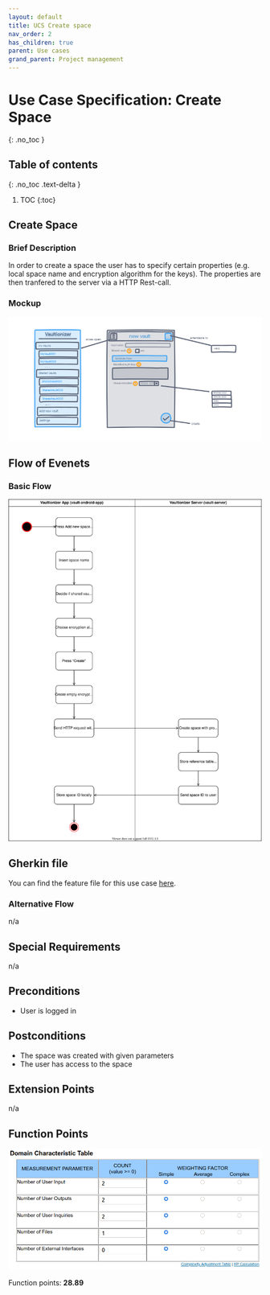 ```yaml
---
layout: default
title: UCS Create space
nav_order: 2
has_children: true
parent: Use cases
grand_parent: Project management
---
```


# Use Case Specification: Create Space
{: .no_toc }

## Table of contents
{: .no_toc .text-delta }

1. TOC
{:toc}

## Create Space
### Brief Description
In order to create a space the user has to specify certain properties (e.g. local space name and encryption algorithm for the keys).
The properties are then tranfered to the server via a HTTP Rest-call. 

### Mockup
![Activity Diagram for use case create space](../../../img/use_cases/mockups/AddNewSpace.png)

## Flow of Evenets
### Basic Flow
![Activity Diagram for use case create space](../../../img/use_cases/activity_diagrams/ad_create_space.svg)

## Gherkin file
You can find the feature file for this use case [here](https://github.com/Vaultionizer/vault-android-app/blob/master/app/src/test/java/com/vaultionizer/vaultapp/features/Add-new-vault.feature).

### Alternative Flow
n/a

## Special Requirements
n/a

## Preconditions
* User is logged in

## Postconditions
* The space was created with given parameters
* The user has access to the space

## Extension Points
n/a

## Function Points
![Function Points calculation table for Create Space - made with Tiny Tools](../../../img/use_cases/function_points/uc1_createspace.png)

Function points: **28.89**